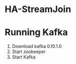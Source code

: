 # HA-StreamJoin

Running Kafka
=============
1) Download kafka 0.10.1.0
2) Start zookeeper
3) Start Kafka